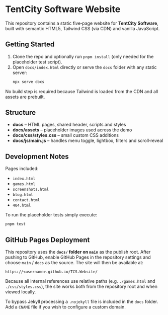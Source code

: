 # TentCity Software Website

This repository contains a static five‑page website for **TentCity Software**, built with semantic HTML5, Tailwind CSS (via CDN) and vanilla JavaScript.

## Getting Started

1. Clone the repo and optionally run `pnpm install` (only needed for the placeholder test script).
2. Open `docs/index.html` directly or serve the `docs` folder with any static server:
   ```bash
   npx serve docs
   ```

No build step is required because Tailwind is loaded from the CDN and all assets are prebuilt.

## Structure

- **docs** – HTML pages, shared header, scripts and styles
- **docs/assets** – placeholder images used across the demo
- **docs/css/styles.css** – small custom CSS additions
- **docs/js/main.js** – handles menu toggle, lightbox, filters and scroll‑reveal

## Development Notes

Pages included:
- `index.html`
- `games.html`
- `screenshots.html`
- `blog.html`
- `contact.html`
- `404.html`

To run the placeholder tests simply execute:
```bash
pnpm test
```

## GitHub Pages Deployment

This repository uses the **`docs/` folder on `main`** as the publish root. After
pushing to GitHub, enable GitHub Pages in the repository settings and choose
`main` / `docs` as the source. The site will then be available at:

```
https://<username>.github.io/TCS.Website/
```

Because all internal references use relative paths (e.g. `./games.html` and
`./css/styles.css`), the site works both from the repository root and when
viewed locally.

To bypass Jekyll processing a `.nojekyll` file is included in the `docs` folder.
Add a `CNAME` file if you wish to configure a custom domain.
